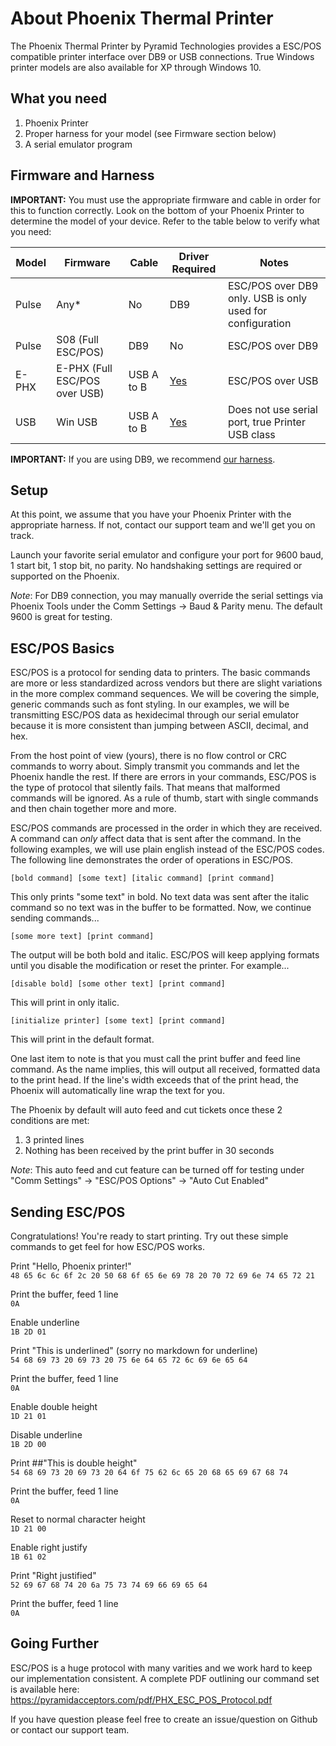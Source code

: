 # About Phoenix Thermal Printer
The Phoenix Thermal Printer by Pyramid Technologies provides a ESC/POS compatible printer interface over DB9 or USB connections. True Windows printer models are also available for XP through Windows 10.

## What you need
1. Phoenix Printer
2. Proper harness for your model (see Firmware section below)
3. A serial emulator program

## Firmware and Harness
**IMPORTANT:** You must use the appropriate firmware and cable in order for this to function correctly. Look on the bottom of your Phoenix Printer to determine the model of your device. Refer to the table below to verify what you need:

| Model | Firmware | Cable | Driver Required | Notes | 
|-------|----------|-------|-----------------|-------|
| Pulse | Any* | No | DB9 | ESC/POS over DB9 only. USB is only used for configuration |
| Pulse | S08 (Full ESC/POS) | DB9 | No | ESC/POS over DB9 |
| E-PHX | E-PHX (Full ESC/POS over USB) | USB A to B | [Yes](https://pyramidacceptors.com/apps/PTI_Unified_Serial_Driver_Installer.zip) | ESC/POS over USB|
| USB | Win USB | USB A to B | [Yes](https://pyramidacceptors.com/apps/PTI_Phoenix_Windows_Driver_109.zip) | Does not use serial port, true Printer USB class

**IMPORTANT:** If you are using DB9, we recommend [our harness](http://shop.pyramidacceptors.com/phoenix-rj-45-to-db-9-harness-phx-5p002/).

## Setup
At this point, we assume that you have your Phoenix Printer with the appropriate harness. If not, contact our support team and we'll get you on track.

Launch your favorite serial emulator and configure your port for 9600 baud, 1 start bit, 1 stop bit, no parity. No handshaking settings are required or supported on the Phoenix.  

_Note_: For DB9 connection, you may manually override the serial settings via Phoenix Tools under the Comm Settings -> Baud & Parity menu. The default 9600 is great for testing.  


## ESC/POS Basics
ESC/POS is a protocol for sending data to printers. The basic commands are more or less standardized across vendors but there are slight variations in the more complex command sequences. We will be covering the simple, generic commands such as font styling. In our examples, we will be transmitting ESC/POS data as hexidecimal through our serial emulator because it is more consistent than jumping between ASCII, decimal, and hex.

From the host point of view (yours), there is no flow control or CRC commands to worry about. Simply transmit you commands and let the Phoenix handle the rest. If there are errors in your commands, ESC/POS is the type of protocol that silently fails. That means that malformed commands will be ignored. As a rule of thumb, start with single commands and then chain together more and more.

ESC/POS commands are processed in the order in which they are received. A command can _only_ affect data that is sent after the command. In the following examples, we will use plain english instead of the ESC/POS codes. The following line demonstrates the order of operations in ESC/POS.  

`[bold command] [some text] [italic command] [print command]`

This only prints "some text" in bold. No text data was sent after the italic command so no text was in the buffer to be formatted.  Now, we continue sending commands... 

`[some more text] [print command]`  

The output will be both bold and italic. ESC/POS will keep applying formats until you disable the modification or reset the printer. For example...

`[disable bold] [some other text] [print command]`  

This will print in only italic.

`[initialize printer] [some text] [print command]`  

This will print in the default format.

One last item to note is that you must call the print buffer and feed line command. As the name implies, this will output all received, formatted data to the print head. If the line's width exceeds that of the print head, the Phoenix will automatically line wrap the text for you.

The Phoenix by default will auto feed and cut tickets once these 2 conditions are met:  
1. 3 printed lines  
2. Nothing has been received by the print buffer in 30 seconds  

_Note_: This auto feed and cut feature can be turned off for testing under "Comm Settings" -> "ESC/POS Options"  -> "Auto Cut Enabled" 

## Sending ESC/POS
Congratulations! You're ready to start printing. Try out these simple commands to get feel for how ESC/POS works.

Print "Hello, Phoenix printer!"  
`48 65 6c 6c 6f 2c 20 50 68 6f 65 6e 69 78 20 70 72 69 6e 74 65 72 21`

Print the buffer, feed 1 line  
`0A`

Enable underline  
`1B 2D 01`

Print "This is underlined" (sorry no markdown for underline)  
`54 68 69 73 20 69 73 20 75 6e 64 65 72 6c 69 6e 65 64`

Print the buffer, feed 1 line  
`0A`

Enable double height  
`1D 21 01`

Disable underline  
`1B 2D 00` 

Print ##"This is double height"  
`54 68 69 73 20 69 73 20 64 6f 75 62 6c 65 20 68 65 69 67 68 74`

Print the buffer, feed 1 line  
`0A`

Reset to normal character height  
`1D 21 00` 

Enable right justify  
`1B 61 02`

Print "Right justified"  
`52 69 67 68 74 20 6a 75 73 74 69 66 69 65 64`

Print the buffer, feed 1 line  
`0A`

## Going Further
ESC/POS is a huge protocol with many varities and we work hard to keep our implementation consistent. A complete PDF outlining our command set is available here: https://pyramidacceptors.com/pdf/PHX_ESC_POS_Protocol.pdf

If you have question please feel free to create an issue/question on Github or contact our support team.
